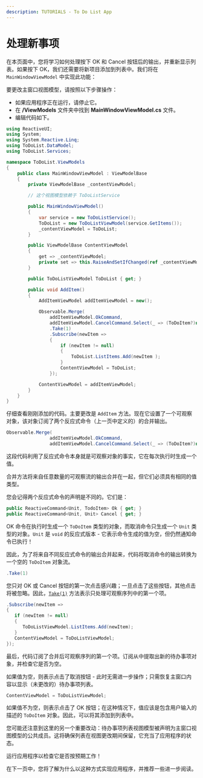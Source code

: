 ```yaml
---
description: TUTORIALS - To Do List App
---
```


# 处理新事项

在本页面中，您将学习如何处理按下 OK 和 Cancel 按钮后的输出，并重新显示列表。如果按下 OK，我们还需要将新项目添加到列表中。我们将在 `MainWindowViewModel` 中实现此功能：

要更改主窗口视图模型，请按照以下步骤操作：

- 如果应用程序正在运行，请停止它。
- 在 **/ViewModels** 文件夹中找到 **MainWindowViewModel.cs** 文件。
- 编辑代码如下。

```csharp
using ReactiveUI;
using System;
using System.Reactive.Linq;
using ToDoList.DataModel;
using ToDoList.Services;

namespace ToDoList.ViewModels
{
    public class MainWindowViewModel : ViewModelBase
    {
        private ViewModelBase _contentViewModel;

        // 这个视图模型依赖于 ToDoListService

        public MainWindowViewModel()
        {
            var service = new ToDoListService();
            ToDoList = new ToDoListViewModel(service.GetItems());
            _contentViewModel = ToDoList;
        }

        public ViewModelBase ContentViewModel
        {
            get => _contentViewModel;
            private set => this.RaiseAndSetIfChanged(ref _contentViewModel, value);
        }

        public ToDoListViewModel ToDoList { get; }

        public void AddItem()
        {
            AddItemViewModel addItemViewModel = new();

            Observable.Merge(
                addItemViewModel.OkCommand,
                addItemViewModel.CancelCommand.Select(_ => (ToDoItem?)null))
                .Take(1)
                .Subscribe(newItem =>
                {
                    if (newItem != null)
                    {
                        ToDoList.ListItems.Add(newItem );
                    }
                    ContentViewModel = ToDoList;
                });

            ContentViewModel = addItemViewModel;
        }
    }
}
```

仔细查看刚刚添加的代码。主要更改是 `AddItem` 方法。现在它设置了一个可观察对象，该对象订阅了两个反应式命令（上一页中定义的）的合并输出。

```csharp
Observable.Merge(
                addItemViewModel.OkCommand,
                addItemViewModel.CancelCommand.Select(_ => (ToDoItem?)null))
```

这段代码利用了反应式命令本身就是可观察对象的事实，它在每次执行时生成一个值。

合并方法将来自任意数量的可观察流的输出合并在一起，但它们必须具有相同的值类型。

您会记得两个反应式命令的声明是不同的。它们是：

```csharp
public ReactiveCommand<Unit, TodoItem> Ok { get; }
public ReactiveCommand<Unit, Unit> Cancel { get; }
```

OK 命令在执行时生成一个 `ToDoItem` 类型的对象，而取消命令只生成一个 `Unit` 类型的对象。`Unit` 是 `void` 的反应式版本 - 它表示命令生成的值为空，但仍然通知命令已执行！

因此，为了将来自不同反应式命令的输出合并起来，代码将取消命令的输出转换为一个空的 `ToDoItem` 对象流。

```csharp
.Take(1)
```

您只对 OK 或 Cancel 按钮的第一次点击感兴趣；一旦点击了这些按钮，其他点击将被忽略。因此，[`Take(1)`](https://reactivex.io/documentation/operators/take.html) 方法表示只处理可观察序列中的第一个项。

```csharp
.Subscribe(newItem =>
{
   if (newItem != null)
   {
      ToDoListViewModel.ListItems.Add(newItem);
   }
   ContentViewModel = ToDoListViewModel;
});
```

最后，代码订阅了合并后可观察序列的第一个项。订阅从中提取出新的待办事项对象，并检查它是否为空。

如果值为空，则表示点击了取消按钮 - 此时无需进一步操作；只需恢复主窗口内容以显示（未更改的）待办事项列表。

```csharp
ContentViewModel = ToDoListViewModel;
```

如果值不为空，则表示点击了 OK 按钮；在这种情况下，值应该是包含用户输入的描述的 `ToDoItem` 对象。因此，可以将其添加到列表中。

您可能还注意到这里的另一个重要改动：待办事项列表视图模型被声明为主窗口视图模型的公共成员。这将确保列表在视图更改期间保留，它充当了应用程序的状态。

运行应用程序以检查它是否按预期工作！

在下一页中，您将了解为什么以这种方式实现应用程序，并推荐一些进一步阅读。
